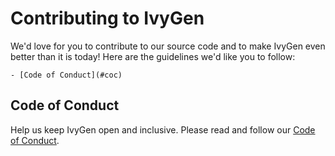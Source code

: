 # Contributing to IvyGen

We'd love for you to contribute to our source code and to make IvyGen even better than it is
today! Here are the guidelines we'd like you to follow:

	- [Code of Conduct](#coc)
	
## <a name="coc"></a> Code of Conduct
Help us keep IvyGen open and inclusive. Please read and follow our [Code of Conduct][coc].



[coc]: https://github.com/mattiascibien/ivygen/master/code_of_conduct.md		
